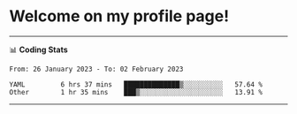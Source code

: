 # Welcome on my profile page!
<!-- print(("dralla"[::-1]+"s").capitalize()) -->

<!-- ---
👨🏻‍💻 **Busy With**
* Learning new Skills.
* Building small Projects.
* Being helpful. -->

---
📊 **Coding Stats**
<!--START_SECTION:waka-->

```text
From: 26 January 2023 - To: 02 February 2023

YAML         6 hrs 37 mins   ██████████████▒░░░░░░░░░░   57.64 %
Other        1 hr 35 mins    ███▒░░░░░░░░░░░░░░░░░░░░░   13.91 %
```

<!--END_SECTION:waka-->
---
